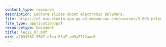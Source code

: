 ```yaml
---
content_type: resource
description: Lecture slides about electronic polymers.
file: https://ol-ocw-studio-app-qa.s3.amazonaws.com/courses/3-063-polymer-physics-spring-2007/a703156255b7c3ea03a7ad9a77f2aadf_lec21_07.pdf
file_type: application/pdf
resourcetype: Document
title: lec21_07.pdf
uid: a7031562-55b7-c3ea-03a7-ad9a77f2aadf
---
```

